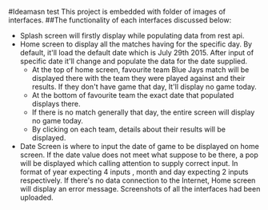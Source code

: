 #Ideamasn test 
This project is embedded with folder of images of interfaces.
##The functionality of each interfaces discussed below:
* Splash screen will firstly display while populating data from rest api. 
* Home screen to display all the matches having for the specific day. By default, it'll load the default date which is July 29th 2015. After input of specific date it'll change and populate the data for the date supplied.
  * At the top of home screen, favourite team Blue Jays match will be displayed there with the team they were played against and their results. If they don't have game that day, It'll display no game today. 
  * At the bottom of favourite team the exact date that populated displays there. 
  * If there is no match generally that day, the entire screen will display no game today.
  * By clicking on each team, details about their results will be displayed. 
* Date Screen is where to input the date of game to be displayed on home screen. If the date value does not meet what suppose to be there, a pop will be displayed which calling attention to supply correct input. In format of year expecting 4 inputs , month and day expecting 2 inputs respectively.
If there's no data connection to the Internet, Home screen will display an error message. 
Screenshots of all the interfaces had been uploaded.
